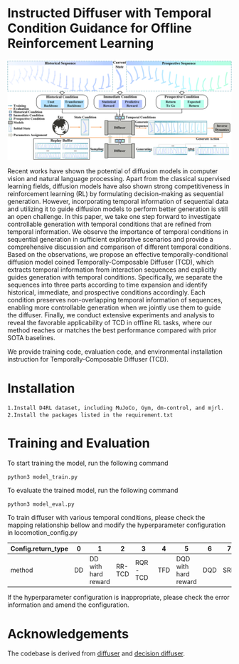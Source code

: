 # Instructed Diffuser with Temporal Condition Guidance for Offline Reinforcement Learning
<div align="center">

![Architecture of TCD](framework.png)



</div>

Recent works have shown the potential of diffusion models in computer vision and natural language processing. Apart from the classical supervised learning fields, diffusion models have also shown strong competitiveness in reinforcement learning (RL) by formulating decision-making as sequential generation. However, incorporating temporal information of sequential data and utilizing it to guide diffusion models to perform better generation is still an open challenge. In this paper, we take one step forward to investigate controllable generation with temporal conditions that are refined from temporal information. We observe the importance of temporal conditions in sequential generation in sufficient explorative scenarios and provide a comprehensive discussion and comparison of different temporal conditions. Based on the observations, we propose an effective temporally-conditional diffusion model coined Temporally-Composable Diffuser (TCD), which extracts temporal information from interaction sequences and explicitly guides generation with temporal conditions. Specifically, we separate the sequences into three parts according to time expansion and identify historical, immediate, and prospective conditions accordingly. Each condition preserves non-overlapping temporal information of sequences, enabling more controllable generation when we jointly use them to guide the diffuser. Finally, we conduct extensive experiments and analysis to reveal the favorable applicability of TCD in offline RL tasks, where our method reaches or matches the best performance compared with prior SOTA baselines.

We provide training code, evaluation code, and environmental installation instruction for Temporally-Composable Diffuser (TCD).

# Installation
```
1.Install D4RL dataset, including MuJoCo, Gym, dm-control, and mjrl. 
2.Install the packages listed in the requirement.txt
```

# Training and Evaluation
To start training the model, run the following command

```
python3 model_train.py
```

To evaluate the trained model, run the following command
```
python3 model_eval.py
```

To train diffuser with various temporal conditions, please check the mapping relationship bellow and modify the hyperparameter configuration in locomotion_config.py

| Config.return_type | 0 | 1 | 2 | 3 | 4 | 5 | 6 | 7 | 8 |
| -------- | -------- | -------- | -------- | -------- | -------- | -------- | -------- | -------- | -------- |
| method|DD|DD with hard reward|RR-TCD|RQR-TCD|TFD|DQD with hard reward|DQD|SRD|TCD|

If the hyperparameter configuration is inappropriate, please check the error information and amend the configuration.



# Acknowledgements

The codebase is derived from [diffuser](https://github.com/jannerm/diffuser/) and [decision diffuser](https://github.com/anuragajay/decision-diffuser).